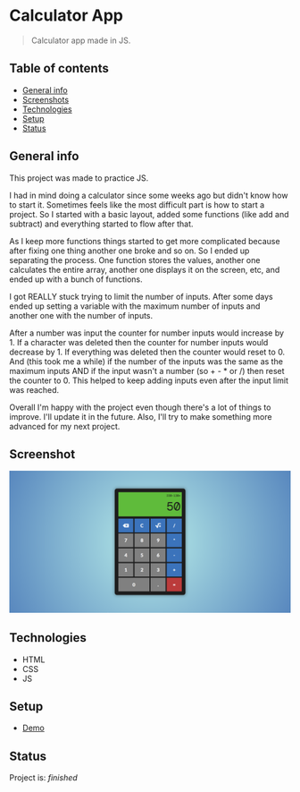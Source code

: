 # Calculator App

> Calculator app made in JS.

## Table of contents

- [General info](#general-info)
- [Screenshots](#screenshot)
- [Technologies](#technologies)
- [Setup](#setup)
- [Status](#status)

## General info

This project was made to practice JS.

I had in mind doing a calculator since some weeks ago but didn't know how to start it. Sometimes feels like the most difficult part is how to start a project. So I started with a basic layout, added some functions (like add and subtract) and everything started to flow after that.

As I keep more functions things started to get more complicated because after fixing one thing another one broke and so on. So I ended up separating the process. One function stores the values, another one calculates the entire array, another one displays it on the screen, etc, and ended up with a bunch of functions.

I got REALLY stuck trying to limit the number of inputs.
After some days ended up setting a variable with the maximum number of inputs and another one with the number of inputs.

After a number was input the counter for number inputs would increase by 1.
If a character was deleted then the counter for number inputs would decrease by 1.
If everything was deleted then the counter would reset to 0.
And (this took me a while) if the number of the inputs was the same as the maximum inputs AND if the input wasn't a number (so + - * or /) then reset the counter to 0. This helped to keep adding inputs even after the input limit was reached.

Overall I'm happy with the project even though there's a lot of things to improve. I'll update it in the future.
Also, I'll try to make something more advanced for my next project.

## Screenshot

![Example screenshot](./resources/images/calculator-preview.png)

## Technologies

- HTML
- CSS
- JS

## Setup

- [Demo](https://kind-hawking-a33f00.netlify.app/)

## Status

Project is: _finished_
